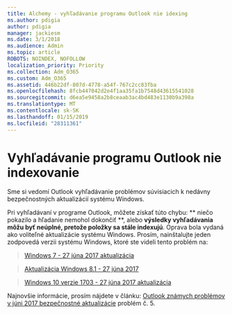 ```yaml
---
title: Alchemy - vyhľadávanie programu Outlook nie idexing
ms.author: pdigia
author: pdigia
manager: jackiesm
ms.date: 3/1/2018
ms.audience: Admin
ms.topic: article
ROBOTS: NOINDEX, NOFOLLOW
localization_priority: Priority
ms.collection: Adm_O365
ms.custom: Adm_O365
ms.assetid: 446b22df-807d-4778-a54f-767c2cc83fba
ms.openlocfilehash: 8fcb447042d2e4f1aa35fa1b7548d43615541028
ms.sourcegitcommit: d6ea5e9458a2b8ceaab3ac4bd483e1130b9a398a
ms.translationtype: MT
ms.contentlocale: sk-SK
ms.lasthandoff: 01/15/2019
ms.locfileid: "28311361"
---
```

# <a name="outlook-search-not-indexing"></a>Vyhľadávanie programu Outlook nie indexovanie

Sme si vedomí Outlook vyhľadávanie problémov súvisiacich k nedávny bezpečnostných aktualizácií systému Windows.
  
Pri vyhľadávaní v programe Outlook, môžete získať túto chybu: ** niečo pokazilo a hľadanie nemohol dokončiť **, alebo **výsledky vyhľadávania môžu byť neúplné, pretože položky sa stále indexujú**. Oprava bola vydaná ako voliteľné aktualizácie systému Windows. Prosím, nainštalujte jeden zodpovedá verzii systému Windows, ktoré ste videli tento problém na: 
  
> [Windows 7 - 27 júna 2017 aktualizácia](https://support.office.com/article/https://support.microsoft.com/kb/4022168.aspx)
    
> [Aktualizácia Windows 8.1 - 27 júna 2017](https://support.office.com/article/https://support.microsoft.com/kb/4022720.aspx)
    
> [Windows 10 verzie 1703 - 27 júna 2017 aktualizácia](https://support.office.com/article/https://support.microsoft.com/kb/4022716.aspx)
    
Najnovšie informácie, prosím nájdete v článku: [Outlook známych problémov v júni 2017 bezpečnostné aktualizácie](https://support.office.com/article/https://support.office.com/en-us/article/Outlook-known-issues-in-the-June-2017-security-updates-3F6DBFFD-8505-492D-B19F-B3B89369ED9B.aspx) problém č. 5. 
  

